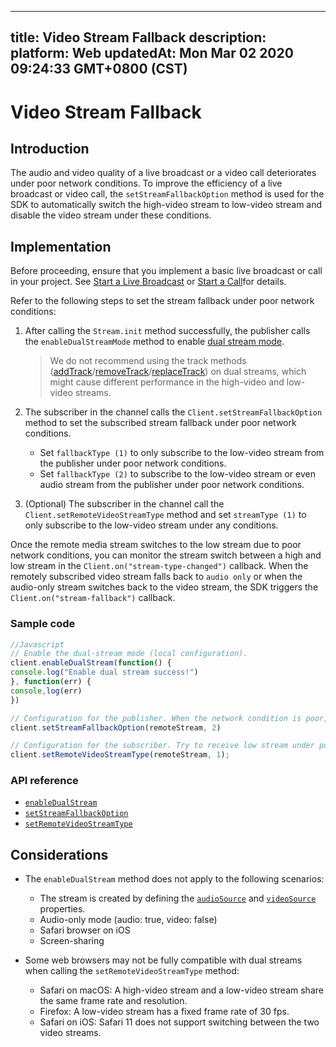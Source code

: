 
---
title: Video Stream Fallback
description: 
platform: Web
updatedAt: Mon Mar 02 2020 09:24:33 GMT+0800 (CST)
---
# Video Stream Fallback
## Introduction

The audio and video quality of a live broadcast or a video call deteriorates under poor network conditions. To improve the efficiency of a live broadcast or video call, the `setStreamFallbackOption` method is used for the SDK to automatically switch the high-video stream to low-video stream and disable the video stream under these conditions.


## Implementation

Before proceeding, ensure that you implement a basic live broadcast or call in your project. See [Start a Live Broadcast](../../en/Video/start_live_web.md) or [Start a Call](../../en/Video/start_call_web.md)for details.

Refer to the following steps to set the stream fallback under poor network conditions:

1. After calling the `Stream.init` method successfully, the publisher calls the `enableDualStreamMode` method to enable [dual stream mode](https://docs.agora.io/en/Agora%20Platform/terms?platform=All%20Platforms#a-name-dualadual-stream-mode).
	> We do not recommend using the track methods ([addTrack](https://docs.agora.io/en/Video/API%20Reference/web/interfaces/agorartc.stream.html#addtrack)/[removeTrack](https://docs.agora.io/en/Video/API%20Reference/web/interfaces/agorartc.stream.html#removetrack)/[replaceTrack](https://docs.agora.io/en/Video/API%20Reference/web/interfaces/agorartc.stream.html#replacetrack)) on dual streams, which might cause different performance in the high-video and low-video streams.

2. The subscriber in the channel calls the `Client.setStreamFallbackOption` method to set the subscribed stream fallback under poor network conditions.
	- Set `fallbackType (1)` to only subscribe to the low-video stream from the publisher under poor network conditions.
	- Set `fallbackType (2)` to subscribe to the low-video stream or even audio stream from the publisher under poor network conditions.

3. (Optional) The subscriber in the channel call the `Client.setRemoteVideoStreamType` method and set `streamType (1)` to only subscribe to the low-video stream under any conditions.
	
Once the remote media stream switches to the low stream due to poor network conditions, you can monitor the stream switch between a high and low stream in the `Client.on("stream-type-changed")` callback. When the remotely subscribed video stream falls back to `audio only` or when the audio-only stream switches back to the video stream, the SDK triggers the `Client.on("stream-fallback")` callback. 



### Sample code

```javascript
//Javascript
// Enable the dual-stream mode (local configuration).
client.enableDualStream(function() {
console.log("Enable dual stream success!")
}, function(err) {
console,log(err)
})

// Configuration for the publisher. When the network condition is poor, send audio only. 
client.setStreamFallbackOption(remoteStream, 2)

// Configuration for the subscriber. Try to receive low stream under poor network conditions. When the current network conditions are not sufficient for video streams, receive audio only. 
client.setRemoteVideoStreamType(remoteStream, 1);
```

### API reference

- [`enableDualStream`](https://docs.agora.io/en/Video/API%20Reference/web/interfaces/agorartc.client.html#enabledualstream)
- [`setStreamFallbackOption`](https://docs.agora.io/en/Video/API%20Reference/web/interfaces/agorartc.client.html#setstreamfallbackoption)
- [`setRemoteVideoStreamType`](https://docs.agora.io/en/Video/API%20Reference/web/interfaces/agorartc.client.html#setremotevideostreamtype)

## Considerations

- The `enableDualStream` method does not apply to the following scenarios:
  - The stream is created by defining the [`audioSource`](https://docs.agora.io/en/Video/API%20Reference/web/interfaces/agorartc.streamspec.html#audiosource) and [`videoSource`](https://docs.agora.io/en/Video/API%20Reference/web/interfaces/agorartc.streamspec.html#videosource) properties.
  - Audio-only mode (audio: true, video: false)
  - Safari browser on iOS
  - Screen-sharing

- Some web browsers may not be fully compatible with dual streams when calling the `setRemoteVideoStreamType` method:
  - Safari on macOS: A high-video stream and a low-video stream share the same frame rate and resolution.
  - Firefox: A low-video stream has a fixed frame rate of 30 fps.
  - Safari on iOS: Safari 11 does not support switching between the two video streams.


